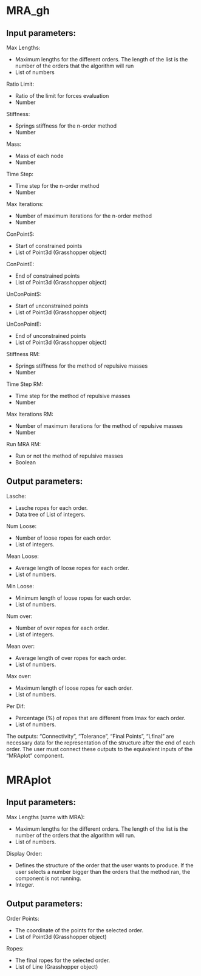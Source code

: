 # MRA_gh

## Input parameters:
Max Lengths:
- Maximum lengths for the different orders. The length of the list is the number of the orders that the algorithm will run
- List of numbers

Ratio Limit:
- Ratio of the limit for forces evaluation
- Number

Stiffness:
- Springs stiffness for the n-order method
- Number

Mass:
- Mass of each node
- Number

Time Step: 
- Time step for the n-order method
- Number

Max Iterations: 
- Number of maximum iterations for the n-order method
- Number

ConPointS: 
- Start of constrained points
- List of Point3d (Grasshopper object)

ConPointE: 
- End of constrained points
- List of Point3d (Grasshopper object)

UnConPointS: 
- Start of unconstrained points
- List of Point3d (Grasshopper object)

UnConPointE: 
- End of unconstrained points
- List of Point3d (Grasshopper object)

Stiffness RM:
- Springs stiffness for the method of repulsive masses
- Number

Time Step RM: 
- Time step for the method of repulsive masses
- Number

Max Iterations RM: 
- Number of maximum iterations for the method of repulsive masses
- Number

Run MRA RM: 
- Run or not the method of repulsive masses
- Boolean

## Output parameters:
Lasche:
- Lasche ropes for each order. 
- Data tree of List of integers.

Num Loose:
- Number of loose ropes for each order. 
- List of integers.

Mean Loose:
- Average length of loose ropes for each order. 
- List of numbers.

Min Loose:
- Minimum length of loose ropes for each order. 
- List of numbers.

Num over:
- Number of over ropes for each order. 
- List of integers.

Mean over:
- Average length of over ropes for each order. 
- List of numbers.

Max over:
- Maximum length of loose ropes for each order. 
- List of numbers.

Per Dif:
- Percentage (%) of ropes that are different from lmax for each order. 
- List of numbers.

The outputs: “Connectivity”, “Tolerance”, “Final Points”, “Lfinal” are necessary data for the representation of the structure after the end of each order. The user must connect these outputs to the equivalent inputs of the “MRAplot” component.

# MRAplot

## Input parameters:
Max Lengths (same with MRA):
- Maximum lengths for the different orders. The length of the list is the number of the orders that the algorithm will run. 
- List of numbers.

Display Order:
- Defines the structure of the order that the user wants to produce. If the user selects a number bigger than the orders that the method ran, the component is not running.
- Integer.

## Output parameters:
Order Points:
- The coordinate of the points for the selected order. 
- List of Point3d (Grasshopper object)

Ropes:
- The final ropes for the selected order. 
- List of Line (Grasshopper object)
